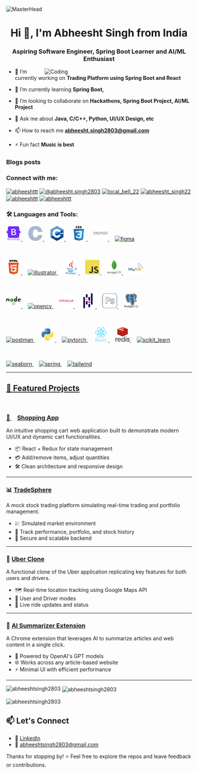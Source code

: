 ![MasterHead](https://user-images.githubusercontent.com/74038190/225813708-98b745f2-7d22-48cf-9150-083f1b00d6c9.gif)
<h1 align="center">Hi 👋, I'm Abheesht Singh from India</h1>
<h3 align="center">Aspiring Software Engineer, Spring Boot Learner and AI/ML Enthusiast</h3>
<img align="right" alt="Coding" width="400" src="https://gifdb.com/images/high/animated-chock-coding-c78f6elj32sfoi8q.gif">

- 🔭 I’m currently working on **Trading Platform using Spring Boot and React**

- 🌱 I’m currently learning **Spring Boot,**

- 👯 I’m looking to collaborate on **Hackathons, Spring Boot Project, AI/ML Project**

- 💬 Ask me about **Java, C/C++, Python, UI/UX Design, etc**

- 📫 How to reach me **abheesht.singh2803@gmail.com**

- ⚡ Fun fact **Music is best**

### Blogs posts
<!-- BLOG-POST-LIST:START -->
<!-- BLOG-POST-LIST:END -->

<h3 align="left">Connect with me:</h3>
<p align="left">
<a href="https://linkedin.com/in/abheeshttt" target="blank"><img align="center" src="https://raw.githubusercontent.com/rahuldkjain/github-profile-readme-generator/master/src/images/icons/Social/linked-in-alt.svg" alt="abheeshttt" height="30" width="40" /></a>
<a href="https://medium.com/@abheesht.singh2803" target="blank"><img align="center" src="https://raw.githubusercontent.com/rahuldkjain/github-profile-readme-generator/master/src/images/icons/Social/medium.svg" alt="@abheesht.singh2803" height="30" width="40" /></a>
<a href="https://www.codechef.com/users/local_bell_22" target="blank"><img align="center" src="https://cdn.jsdelivr.net/npm/simple-icons@3.1.0/icons/codechef.svg" alt="local_bell_22" height="30" width="40" /></a>
<a href="https://www.hackerrank.com/abheesht_singh22" target="blank"><img align="center" src="https://raw.githubusercontent.com/rahuldkjain/github-profile-readme-generator/master/src/images/icons/Social/hackerrank.svg" alt="abheesht_singh22" height="30" width="40" /></a>
<a href="https://codeforces.com/profile/abheeshttt" target="blank"><img align="center" src="https://raw.githubusercontent.com/rahuldkjain/github-profile-readme-generator/master/src/images/icons/Social/codeforces.svg" alt="abheeshttt" height="30" width="40" /></a>
<a href="https://www.leetcode.com/abheeshttt" target="blank"><img align="center" src="https://raw.githubusercontent.com/rahuldkjain/github-profile-readme-generator/master/src/images/icons/Social/leet-code.svg" alt="abheeshttt" height="30" width="40" /></a>
</p>
<h3 align="left">🛠️ Languages and Tools:</h3>

<p align="left">
  <!-- Row 1 -->
  <a href="https://getbootstrap.com" target="_blank" rel="noreferrer" style="margin-right: 15px;">
    <img src="https://raw.githubusercontent.com/devicons/devicon/master/icons/bootstrap/bootstrap-plain-wordmark.svg" alt="bootstrap" width="40" height="40"/>
  </a>
  <a href="https://www.cprogramming.com/" target="_blank" rel="noreferrer" style="margin-right: 15px;">
    <img src="https://raw.githubusercontent.com/devicons/devicon/master/icons/c/c-original.svg" alt="c" width="40" height="40"/>
  </a>
  <a href="https://www.w3schools.com/cpp/" target="_blank" rel="noreferrer" style="margin-right: 15px;">
    <img src="https://raw.githubusercontent.com/devicons/devicon/master/icons/cplusplus/cplusplus-original.svg" alt="cplusplus" width="40" height="40"/>
  </a>
  <a href="https://www.w3schools.com/css/" target="_blank" rel="noreferrer" style="margin-right: 15px;">
    <img src="https://raw.githubusercontent.com/devicons/devicon/master/icons/css3/css3-original-wordmark.svg" alt="css3" width="40" height="40"/>
  </a>
  <a href="https://expressjs.com" target="_blank" rel="noreferrer" style="margin-right: 15px;">
    <img src="https://raw.githubusercontent.com/devicons/devicon/master/icons/express/express-original-wordmark.svg" alt="express" width="40" height="40"/>
  </a>
  <a href="https://www.figma.com/" target="_blank" rel="noreferrer" style="margin-right: 15px;">
    <img src="https://www.vectorlogo.zone/logos/figma/figma-icon.svg" alt="figma" width="40" height="40"/>
  </a>

  <!-- Row 2 -->
  <br><br>
  <a href="https://www.w3.org/html/" target="_blank" rel="noreferrer" style="margin-right: 15px;">
    <img src="https://raw.githubusercontent.com/devicons/devicon/master/icons/html5/html5-original-wordmark.svg" alt="html5" width="40" height="40"/>
  </a>
  <a href="https://www.adobe.com/in/products/illustrator.html" target="_blank" rel="noreferrer" style="margin-right: 15px;">
    <img src="https://www.vectorlogo.zone/logos/adobe_illustrator/adobe_illustrator-icon.svg" alt="illustrator" width="40" height="40"/>
  </a>
  <a href="https://www.java.com" target="_blank" rel="noreferrer" style="margin-right: 15px;">
    <img src="https://raw.githubusercontent.com/devicons/devicon/master/icons/java/java-original.svg" alt="java" width="40" height="40"/>
  </a>
  <a href="https://developer.mozilla.org/en-US/docs/Web/JavaScript" target="_blank" rel="noreferrer" style="margin-right: 15px;">
    <img src="https://raw.githubusercontent.com/devicons/devicon/master/icons/javascript/javascript-original.svg" alt="javascript" width="40" height="40"/>
  </a>
  <a href="https://www.mongodb.com/" target="_blank" rel="noreferrer" style="margin-right: 15px;">
    <img src="https://raw.githubusercontent.com/devicons/devicon/master/icons/mongodb/mongodb-original-wordmark.svg" alt="mongodb" width="40" height="40"/>
  </a>
  <a href="https://www.mysql.com/" target="_blank" rel="noreferrer" style="margin-right: 15px;">
    <img src="https://raw.githubusercontent.com/devicons/devicon/master/icons/mysql/mysql-original-wordmark.svg" alt="mysql" width="40" height="40"/>
  </a>

  <!-- Row 3 -->
  <br><br>
  <a href="https://nodejs.org" target="_blank" rel="noreferrer" style="margin-right: 15px;">
    <img src="https://raw.githubusercontent.com/devicons/devicon/master/icons/nodejs/nodejs-original-wordmark.svg" alt="nodejs" width="40" height="40"/>
  </a>
  <a href="https://opencv.org/" target="_blank" rel="noreferrer" style="margin-right: 15px;">
    <img src="https://www.vectorlogo.zone/logos/opencv/opencv-icon.svg" alt="opencv" width="40" height="40"/>
  </a>
  <a href="https://www.oracle.com/" target="_blank" rel="noreferrer" style="margin-right: 15px;">
    <img src="https://raw.githubusercontent.com/devicons/devicon/master/icons/oracle/oracle-original.svg" alt="oracle" width="40" height="40"/>
  </a>
  <a href="https://pandas.pydata.org/" target="_blank" rel="noreferrer" style="margin-right: 15px;">
    <img src="https://raw.githubusercontent.com/devicons/devicon/2ae2a900d2f041da66e950e4d48052658d850630/icons/pandas/pandas-original.svg" alt="pandas" width="40" height="40"/>
  </a>
  <a href="https://www.photoshop.com/en" target="_blank" rel="noreferrer" style="margin-right: 15px;">
    <img src="https://raw.githubusercontent.com/devicons/devicon/master/icons/photoshop/photoshop-line.svg" alt="photoshop" width="40" height="40"/>
  </a>
  <a href="https://www.postgresql.org" target="_blank" rel="noreferrer" style="margin-right: 15px;">
    <img src="https://raw.githubusercontent.com/devicons/devicon/master/icons/postgresql/postgresql-original-wordmark.svg" alt="postgresql" width="40" height="40"/>
  </a>

  <!-- Row 4 -->
  <br><br>
  <a href="https://postman.com" target="_blank" rel="noreferrer" style="margin-right: 15px;">
    <img src="https://www.vectorlogo.zone/logos/getpostman/getpostman-icon.svg" alt="postman" width="40" height="40"/>
  </a>
  <a href="https://www.python.org" target="_blank" rel="noreferrer" style="margin-right: 15px;">
    <img src="https://raw.githubusercontent.com/devicons/devicon/master/icons/python/python-original.svg" alt="python" width="40" height="40"/>
  </a>
  <a href="https://pytorch.org/" target="_blank" rel="noreferrer" style="margin-right: 15px;">
    <img src="https://www.vectorlogo.zone/logos/pytorch/pytorch-icon.svg" alt="pytorch" width="40" height="40"/>
  </a>
  <a href="https://reactjs.org/" target="_blank" rel="noreferrer" style="margin-right: 15px;">
    <img src="https://raw.githubusercontent.com/devicons/devicon/master/icons/react/react-original-wordmark.svg" alt="react" width="40" height="40"/>
  </a>
  <a href="https://redis.io" target="_blank" rel="noreferrer" style="margin-right: 15px;">
    <img src="https://raw.githubusercontent.com/devicons/devicon/master/icons/redis/redis-original-wordmark.svg" alt="redis" width="40" height="40"/>
  </a>
  <a href="https://scikit-learn.org/" target="_blank" rel="noreferrer" style="margin-right: 15px;">
    <img src="https://upload.wikimedia.org/wikipedia/commons/0/05/Scikit_learn_logo_small.svg" alt="scikit_learn" width="40" height="40"/>
  </a>

  <!-- Row 5 -->
  <br><br>
  <a href="https://seaborn.pydata.org/" target="_blank" rel="noreferrer" style="margin-right: 15px;">
    <img src="https://seaborn.pydata.org/_images/logo-mark-lightbg.svg" alt="seaborn" width="40" height="40"/>
  </a>
  <a href="https://spring.io/" target="_blank" rel="noreferrer" style="margin-right: 15px;">
    <img src="https://www.vectorlogo.zone/logos/springio/springio-icon.svg" alt="spring" width="40" height="40"/>
  </a>
  <a href="https://tailwindcss.com/" target="_blank" rel="noreferrer" style="margin-right: 15px;">
    <img src="https://www.vectorlogo.zone/logos/tailwindcss/tailwindcss-icon.svg" alt="tailwind" width="40" height="40"/>
 


---

## 🚀 Featured Projects

### 🛒 [Shopping App](https://github.com/abheeshtsingh2803/shopping)
An intuitive shopping cart web application built to demonstrate modern UI/UX and dynamic cart functionalities.

- 📦 React + Redux for state management
- 💳 Add/remove items, adjust quantities
- 🛠️ Clean architecture and responsive design

---

### 📊 [TradeSphere](https://github.com/abheeshtsingh2803/TradeSphere)
A mock stock trading platform simulating real-time trading and portfolio management.

- 💹 Simulated market environment
- 🧠 Track performance, portfolio, and stock history
- 🔐 Secure and scalable backend

---

### 🚖 [Uber Clone](https://github.com/abheeshtsingh2803/UBER)
A functional clone of the Uber application replicating key features for both users and drivers.

- 🗺️ Real-time location tracking using Google Maps API
- 👥 User and Driver modes
- 🔄 Live ride updates and status

---

### 🧠 [AI Summarizer Extension](https://github.com/abheeshtsingh2803/AI_Summarizer_Extension)
A Chrome extension that leverages AI to summarize articles and web content in a single click.

- 🤖 Powered by OpenAI's GPT models
- 🌐 Works across any article-based website
- ⚡ Minimal UI with efficient performance

---

<p><img align="left" src="https://github-readme-stats.vercel.app/api/top-langs?username=abheeshtsingh2803&show_icons=true&locale=en&layout=compact" alt="abheeshtsingh2803" /></p>

<p>&nbsp;<img align="center" src="https://github-readme-stats.vercel.app/api?username=abheeshtsingh2803&show_icons=true&locale=en" alt="abheeshtsingh2803" /></p>

<p><img align="center" src="https://github-readme-streak-stats.herokuapp.com/?user=abheeshtsingh2803&" alt="abheeshtsingh2803" /></p>

## 📫 Let's Connect

- 💼 [LinkedIn](https://www.linkedin.com/in/abheeshtsingh2803/)
- 📨 abheeshtsingh2803@gmail.com

Thanks for stopping by! ⭐️ Feel free to explore the repos and leave feedback or contributions.
